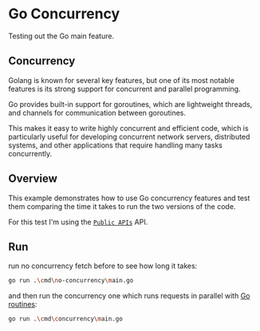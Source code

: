 # Go Concurrency

Testing out the Go main feature.

## Concurrency

Golang is known for several key features, but one of its most notable features is its strong support for concurrent and parallel programming.

Go provides built-in support for goroutines, which are lightweight threads, and channels for communication between goroutines.

This makes it easy to write highly concurrent and efficient code, which is particularly useful for developing concurrent network servers, distributed systems, and other applications that require handling many tasks concurrently.

## Overview

This example demonstrates how to use Go concurrency features and test them comparing the time it takes to run the two versions of the code.

For this test I'm using the [`Public APIs`](https://api.publicapis.org/entries) API.

## Run

run no concurrency fetch before to see how long it takes:

```sh
go run .\cmd\no-concurrency\main.go
```

and then run the concurrency one which runs requests in parallel with [Go routines](https://golang.org/pkg/runtime/#Goroutine):

```sh
go run .\cmd\concurrency\main.go
```
